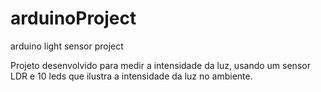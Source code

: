 # arduinoProject
arduino light sensor project

Projeto desenvolvido para medir a intensidade da luz, usando um sensor LDR e 10 leds que ilustra a intensidade da luz no ambiente.
